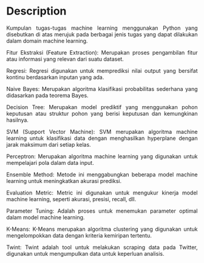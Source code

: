 # Description

<div align="justify">
Kumpulan tugas-tugas machine learning menggunakan Python yang disebutkan di atas merujuk pada berbagai jenis tugas yang dapat dilakukan dalam domain machine learning.

Fitur Ekstraksi (Feature Extraction): Merupakan proses pengambilan fitur atau informasi yang relevan dari suatu dataset.

Regresi: Regresi digunakan untuk memprediksi nilai output yang bersifat kontinu berdasarkan inputan yang ada.

Naive Bayes: Merupakan algoritma klasifikasi probabilitas sederhana yang didasarkan pada teorema Bayes.

Decision Tree: Merupakan model prediktif yang menggunakan pohon keputusan atau struktur pohon yang berisi keputusan dan kemungkinan hasilnya.

SVM (Support Vector Machine): SVM merupakan algoritma machine learning untuk klasifikasi data dengan menghasilkan hyperplane dengan jarak maksimum dari setiap kelas.

Perceptron: Merupakan algoritma machine learning yang digunakan untuk mempelajari pola dalam data input.

Ensemble Method: Metode ini menggabungkan beberapa model machine learning untuk meningkatkan akurasi prediksi.

Evaluation Metric: Metric ini digunakan untuk mengukur kinerja model machine learning, seperti akurasi, presisi, recall, dll.

Parameter Tuning: Adalah proses untuk menemukan parameter optimal dalam model machine learning.

K-Means: K-Means merupakan algoritma clustering yang digunakan untuk mengelompokkan data dengan kriteria kemiripan tertentu.

Twint: Twint adalah tool untuk melakukan scraping data pada Twitter, digunakan untuk mengumpulkan data untuk keperluan analisis.
</div>
